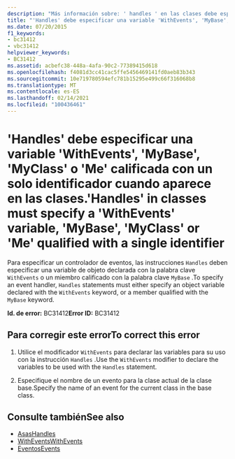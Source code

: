 ```yaml
---
description: "Más información sobre: ' handles ' en las clases debe especificar una variable ' WithEvents ', ' MyBase ', ' MyClass ' o ' me ' calificada con un identificador único"
title: "'Handles' debe especificar una variable 'WithEvents', 'MyBase', 'MyClass' o 'Me' calificada con un solo identificador cuando aparece en las clases."
ms.date: 07/20/2015
f1_keywords:
- bc31412
- vbc31412
helpviewer_keywords:
- BC31412
ms.assetid: acbefc38-448a-4afa-90c2-77389415d618
ms.openlocfilehash: f4081d3cc41cac5ffe5456469141fd0aeb83b343
ms.sourcegitcommit: 10e719780594efc781b15295e499c66f316068b8
ms.translationtype: MT
ms.contentlocale: es-ES
ms.lasthandoff: 02/14/2021
ms.locfileid: "100436461"
---
```

# <a name="handles-in-classes-must-specify-a-withevents-variable-mybase-myclass-or-me-qualified-with-a-single-identifier"></a><span data-ttu-id="decfc-103">'Handles' debe especificar una variable 'WithEvents', 'MyBase', 'MyClass' o 'Me' calificada con un solo identificador cuando aparece en las clases.</span><span class="sxs-lookup"><span data-stu-id="decfc-103">'Handles' in classes must specify a 'WithEvents' variable, 'MyBase', 'MyClass' or 'Me' qualified with a single identifier</span></span>

<span data-ttu-id="decfc-104">Para especificar un controlador de eventos, las instrucciones `Handles` deben especificar una variable de objeto declarada con la palabra clave `WithEvents` o un miembro calificado con la palabra clave `MyBase` .</span><span class="sxs-lookup"><span data-stu-id="decfc-104">To specify an event handler, `Handles` statements must either specify an object variable declared with the `WithEvents` keyword, or a member qualified with the `MyBase` keyword.</span></span>  
  
 <span data-ttu-id="decfc-105">**Id. de error:** BC31412</span><span class="sxs-lookup"><span data-stu-id="decfc-105">**Error ID:** BC31412</span></span>  
  
## <a name="to-correct-this-error"></a><span data-ttu-id="decfc-106">Para corregir este error</span><span class="sxs-lookup"><span data-stu-id="decfc-106">To correct this error</span></span>  
  
1. <span data-ttu-id="decfc-107">Utilice el modificador `WithEvents` para declarar las variables para su uso con la instrucción `Handles` .</span><span class="sxs-lookup"><span data-stu-id="decfc-107">Use the `WithEvents` modifier to declare the variables to be used with the `Handles` statement.</span></span>  
  
2. <span data-ttu-id="decfc-108">Especifique el nombre de un evento para la clase actual de la clase base.</span><span class="sxs-lookup"><span data-stu-id="decfc-108">Specify the name of an event for the current class in the base class.</span></span>  
  
## <a name="see-also"></a><span data-ttu-id="decfc-109">Consulte también</span><span class="sxs-lookup"><span data-stu-id="decfc-109">See also</span></span>

- [<span data-ttu-id="decfc-110">Asas</span><span class="sxs-lookup"><span data-stu-id="decfc-110">Handles</span></span>](../language-reference/statements/handles-clause.md)
- [<span data-ttu-id="decfc-111">WithEvents</span><span class="sxs-lookup"><span data-stu-id="decfc-111">WithEvents</span></span>](../language-reference/modifiers/withevents.md)
- [<span data-ttu-id="decfc-112">Eventos</span><span class="sxs-lookup"><span data-stu-id="decfc-112">Events</span></span>](../programming-guide/language-features/events/index.md)
